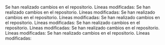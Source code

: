 Se han realizado cambios en el repositorio. Líneas modificadas: 
Se han realizado cambios en el repositorio. Líneas modificadas: 
Se han realizado cambios en el repositorio. Líneas modificadas: 
Se han realizado cambios en el repositorio. Líneas modificadas: 
Se han realizado cambios en el repositorio. Líneas modificadas: 
Se han realizado cambios en el repositorio. Líneas modificadas: 
Se han realizado cambios en el repositorio. Líneas modificadas: 
